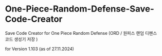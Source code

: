 # One-Piece-Random-Defense-Save-Code-Creator
Save Code Creator for One Piece Random Defense (ORD / 원피스 랜덤 디펜스 코드 생성기 저장 ) 

for 
Version 1.103 (as of 27.11.2024) 
